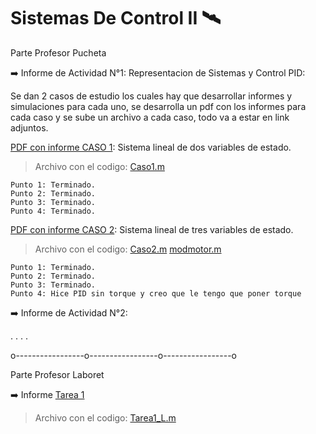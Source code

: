 # Sistemas De Control II :artificial_satellite:
 
 Parte Profesor Pucheta
 
 :arrow_right: Informe de Actividad N°1: Representacion de Sistemas y  Control PID:

   Se dan 2 casos de estudio los cuales hay que desarrollar informes y simulaciones para cada uno, se 
   desarrolla un pdf con los informes para cada caso y se sube un archivo a cada caso, todo va a estar 
   en link adjuntos.

   [PDF con informe CASO 1](https://docs.google.com/document/d/1tnQ841CLd2A2weBYijJ5Xmtyb4p2V2Wl9xR5-vj5GTg/edit?usp=sharing): Sistema lineal de dos variables de estado.
 
   > Archivo con el codigo: [Caso1.m](https://github.com/FedeSchreiner/SistemasDeControl2/blob/main/Caso1.m)
   
    Punto 1: Terminado.
    Punto 2: Terminado.
    Punto 3: Terminado.
    Punto 4: Terminado.
 
   [PDF con informe CASO 2](https://docs.google.com/document/d/1ylS9Jh_2HzYKewl1n4DpZV_bC9DShHevGlnkFtISJVQ/edit?usp=sharing): Sistema lineal de tres variables de estado.
      
   > Archivo con el codigo: [Caso2.m](https://github.com/FedeSchreiner/SistemasDeControl2/blob/main/Caso2.m)
                          [modmotor.m](https://github.com/FedeSchreiner/SistemasDeControl2/blob/main/modmotor.m)
   
    Punto 1: Terminado.
    Punto 2: Terminado.
    Punto 3: Terminado.
    Punto 4: Hice PID sin torque y creo que le tengo que poner torque
        

:arrow_right: Informe de Actividad N°2:

 .
 .
 .
 .


o-----------------o-----------------o-----------------o

Parte Profesor Laboret

:arrow_right: Informe [Tarea 1](https://docs.google.com/document/d/1ebuLsdGK0VhUDwSOOCSTR7kwyCwv4MIh2N2d7EQ1ip8/edit?usp=sharing)

   >Archivo con el codigo: [Tarea1_L.m](https://github.com/FedeSchreiner/SistemasDeControl2/blob/main/Tarea1_L.m)



